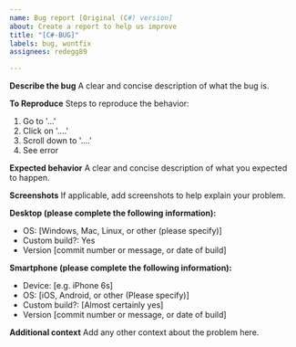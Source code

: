 ```yaml
---
name: Bug report [Original (C#) version]
about: Create a report to help us improve
title: "[C#-BUG]"
labels: bug, wontfix
assignees: redegg89

---
```


**Describe the bug**
A clear and concise description of what the bug is.

**To Reproduce**
Steps to reproduce the behavior:
1. Go to '...'
2. Click on '....'
3. Scroll down to '....'
4. See error

**Expected behavior**
A clear and concise description of what you expected to happen.

**Screenshots**
If applicable, add screenshots to help explain your problem.

**Desktop (please complete the following information):**
 - OS: [Windows, Mac, Linux, or other (please specify)]
 - Custom build?: Yes
 - Version [commit number or message, or date of build]

**Smartphone (please complete the following information):**
 - Device: [e.g. iPhone 6s]
 - OS: [iOS, Android, or other (Please specify)]
 - Custom build?: [Almost certainly yes]
 - Version [commit number or message, or date of build]

**Additional context**
Add any other context about the problem here.
